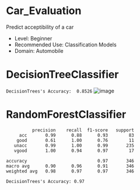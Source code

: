 # Car_Evaluation
Predict acceptibility of a car

- Level: Beginner 
- Recommended Use: Classification Models
- Domain: Automobile

# DecisionTreeClassifier
`DecisionTrees's Accuracy:  0.8526`
![image](https://user-images.githubusercontent.com/97735053/175822767-4f2213c2-c238-4506-9246-67f89fef6314.png)

# RandomForestClassifier
 
              precision    recall  f1-score   support
         acc       0.99      0.88      0.93        83
        good       0.61      1.00      0.76        11
       unacc       0.99      1.00      0.99       235
       vgood       1.00      0.94      0.97        17

    accuracy                           0.97       346
    macro avg      0.90      0.96      0.91       346
    weighted avg   0.98      0.97      0.97       346


`DecisionTrees's Accuracy: 0.97`
